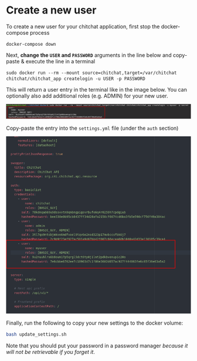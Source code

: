 # Create a new user

To create a new user for your chitchat application, first stop the docker-compose process

```shell
docker-compose down
```

Next, **change the `USER` and `PASSWORD`** arguments in the line below and copy-paste & execute the line in a terminal

```shell
sudo docker run --rm --mount source=chitchat,target=/var/chitchat chitchat/chitchat_app createlogin -u USER -p PASSWORD
```

This will return a user entry in the terminal like in the image below. You can optionally also add additional roles (e.g. ADMIN) for your new user.

![user](img/createuser.png)

Copy-paste the entry into the `settings.yml` file (under the `auth` section)

![copyuser](img/saveuser.png)

Finally, run the following to copy your new settings to the docker volume:

```bash
bash update_settings.sh
```

Note that you should put your password in a password manager *because it will not be retrievable if you forget it*.
